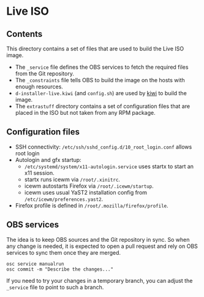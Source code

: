 # Live ISO

## Contents

This directory contains a set of files that are used to build the Live ISO image.

* The `_service` file defines the OBS services to fetch the required files from the Git repository.
* The `_constraints` file tells OBS to build the image on the hosts with enough resources.
* `d-installer-live.kiwi` (and `config.sh`) are used by [kiwi](https://github.com/OSInside/kiwi/) to
  build the image.
* The `extrastuff` directory contains a set of configuration files that are placed in the ISO but
  not taken from any RPM package.

## Configuration files

* SSH connectivity: `/etc/ssh/sshd_config.d/10_root_login.conf` allows root login
* Autologin and gfx startup:
  - `/etc/systemd/system/x11-autologin.service` uses startx to start an x11 session.
  - startx runs icewm via `/root/.xinitrc`.
  - icewm autostarts Firefox via `/root/.icewm/startup`.
  - icewm uses usual YaST2 installation config from `/etc/icewm/preferences.yast2`.
* Firefox profile is defined in `/root/.mozilla/firefox/profile`.

## OBS services

The idea is to keep OBS sources and the Git repository in sync. So when any change is needed, it is
expected to open a pull request and rely on OBS services to sync them once they are merged.

```
osc service manualrun
osc commit -m "Describe the changes..."
```

If you need to try your changes in a temporary branch, you can adjust the `_service` file to point
to such a branch.

